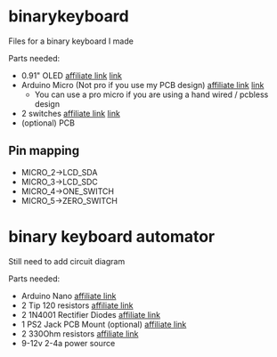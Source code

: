 # binarykeyboard
Files for a binary keyboard I made

Parts needed:
* 0.91" OLED [affiliate link](https://amzn.to/3Rx17YR)  [link](https://www.amazon.com/MakerFocus-Display-SSD1306-3-3V-5V-Arduino/dp/B079BN2J8V)
* Arduino Micro (Not pro if you use my PCB design) [affiliate link](https://amzn.to/488rFFg) [link](https://a.co/d/dR1MI6Z)
    * You can use a pro micro if you are using a hand wired / pcbless design
* 2 switches [affiliate link](https://amzn.to/3t6ESzQ) [link](https://a.co/d/cCmRpPG)
* (optional) PCB

## Pin mapping 
* MICRO_2->LCD_SDA
* MICRO_3->LCD_SDC
* MICRO_4->ONE_SWITCH
* MICRO_5->ZERO_SWITCH

# binary keyboard automator
Still need to add circuit diagram

Parts needed:
* Arduino Nano [affiliate link](https://a.co/d/dUNCg9a)
* 2 Tip 120 resistors [affiliate link](https://amzn.to/3Tf2qNF)
* 2 1N4001 Rectifier Diodes  [affiliate link](https://amzn.to/46POj4u)
* 1 PS2 Jack PCB Mount (optional) [affiliate link](https://amzn.to/46ISCyx)
* 2 330Ohm resistors [affiliate link](https://amzn.to/47DzW4p)
* 9-12v 2-4a power source
